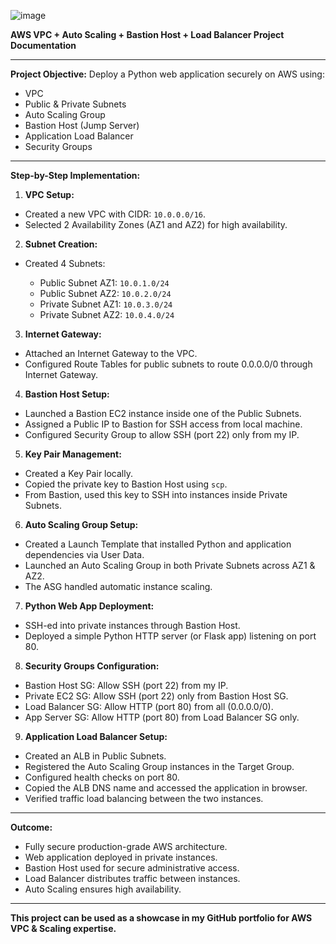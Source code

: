 ![image](https://github.com/user-attachments/assets/74329fb3-94cc-47b9-98e7-7ad9f9e2e286)

**AWS VPC + Auto Scaling + Bastion Host + Load Balancer Project Documentation**

---

**Project Objective:**
Deploy a Python web application securely on AWS using:

* VPC
* Public & Private Subnets
* Auto Scaling Group
* Bastion Host (Jump Server)
* Application Load Balancer
* Security Groups

---

**Step-by-Step Implementation:**

1. **VPC Setup:**

* Created a new VPC with CIDR: `10.0.0.0/16`.
* Selected 2 Availability Zones (AZ1 and AZ2) for high availability.

2. **Subnet Creation:**

* Created 4 Subnets:

  * Public Subnet AZ1: `10.0.1.0/24`
  * Public Subnet AZ2: `10.0.2.0/24`
  * Private Subnet AZ1: `10.0.3.0/24`
  * Private Subnet AZ2: `10.0.4.0/24`

3. **Internet Gateway:**

* Attached an Internet Gateway to the VPC.
* Configured Route Tables for public subnets to route 0.0.0.0/0 through Internet Gateway.

4. **Bastion Host Setup:**

* Launched a Bastion EC2 instance inside one of the Public Subnets.
* Assigned a Public IP to Bastion for SSH access from local machine.
* Configured Security Group to allow SSH (port 22) only from my IP.

5. **Key Pair Management:**

* Created a Key Pair locally.
* Copied the private key to Bastion Host using `scp`.
* From Bastion, used this key to SSH into instances inside Private Subnets.

6. **Auto Scaling Group Setup:**

* Created a Launch Template that installed Python and application dependencies via User Data.
* Launched an Auto Scaling Group in both Private Subnets across AZ1 & AZ2.
* The ASG handled automatic instance scaling.

7. **Python Web App Deployment:**

* SSH-ed into private instances through Bastion Host.
* Deployed a simple Python HTTP server (or Flask app) listening on port 80.

8. **Security Groups Configuration:**

* Bastion Host SG: Allow SSH (port 22) from my IP.
* Private EC2 SG: Allow SSH (port 22) only from Bastion Host SG.
* Load Balancer SG: Allow HTTP (port 80) from all (0.0.0.0/0).
* App Server SG: Allow HTTP (port 80) from Load Balancer SG only.

9. **Application Load Balancer Setup:**

* Created an ALB in Public Subnets.
* Registered the Auto Scaling Group instances in the Target Group.
* Configured health checks on port 80.
* Copied the ALB DNS name and accessed the application in browser.
* Verified traffic load balancing between the two instances.

---

**Outcome:**

* Fully secure production-grade AWS architecture.
* Web application deployed in private instances.
* Bastion Host used for secure administrative access.
* Load Balancer distributes traffic between instances.
* Auto Scaling ensures high availability.

---

**This project can be used as a showcase in my GitHub portfolio for AWS VPC & Scaling expertise.**
